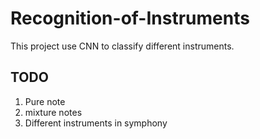 # Recognition-of-Instruments

This project use CNN to classify different instruments.

## TODO
1. Pure note
2. mixture notes
3. Different instruments in symphony
